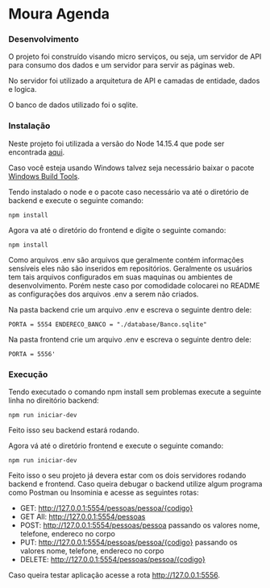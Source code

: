 # Moura Agenda

### Desenvolvimento

O projeto foi construído visando micro serviços, ou seja, um servidor de API para consumo dos dados e um servidor para servir as páginas web.

No servidor foi utilizado a arquitetura de API e camadas de entidade, dados e logica.

O banco de dados utilizado foi o sqlite.

### Instalação

Neste projeto foi utilizada a versão do Node 14.15.4 que pode ser encontrada [aqui](https://nodejs.org/dist/v14.15.4/node-v14.15.4-x64.msi).

Caso você esteja usando Windows talvez seja necessário baixar o pacote [Windows Build Tools](https://www.npmjs.com/package/windows-build-tools).

Tendo instalado o node e o pacote caso necessário va até o diretório de backend e execute o seguinte comando: 

`npm install`

Agora va até o diretório do frontend e digite o seguinte comando:

`npm install`

Como arquivos .env são arquivos que geralmente contém informações sensíveis eles não são inseridos em repositórios. Geralmente os usuários tem tais arquivos configurados em suas maquinas ou ambientes de desenvolvimento. Porém neste caso por comodidade colocarei no README as configurações dos arquivos .env a serem não criados.

Na pasta backend crie um arquivo .env e escreva o seguinte dentro dele: 

`PORTA = 5554
ENDERECO_BANCO = "./database/Banco.sqlite"`

Na pasta frontend crie um arquivo .env e escreva o seguinte dentro dele:

`PORTA = 5556'`

### Execução

Tendo executado o comando npm install sem problemas execute a seguinte linha no direitório backend:

`npm run iniciar-dev`

Feito isso seu backend estará rodando.

Agora vá até o diretório frontend e execute o seguinte comando:

`npm run iniciar-dev`

Feito isso o seu projeto já devera estar com os dois servidores rodando backend e frontend. Caso queira debugar o backend utilize algum programa como Postman ou Insominia e acesse as seguintes rotas: 

* GET: http://127.0.0.1:5554/pessoas/pessoa/{codigo}
* GET All: http://127.0.0.1:5554/pessoas
* POST: http://127.0.0.1:5554/pessoas/pessoa passando os valores nome, telefone, endereco no corpo
* PUT: http://127.0.0.1:5554/pessoas/pessoa/{codigo} passando os valores nome, telefone, endereco no corpo
* DELETE: http://127.0.0.1:5554/pessoas/pessoa/{codigo}

Caso queira testar aplicação acesse a rota http://127.0.0.1:5556.
